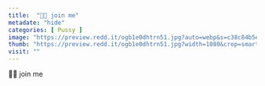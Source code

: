 ```yaml
---
title:  "🧯🍑 join me"
metadate: "hide"
categories: [ Pussy ]
image: "https://preview.redd.it/ogb1e0dhtrn51.jpg?auto=webp&s=c38c84b5e664f7a7e805148f17668403795388d1"
thumb: "https://preview.redd.it/ogb1e0dhtrn51.jpg?width=1080&crop=smart&auto=webp&s=d2d9e95ac0b0f623e16de336bd1601548dcc50cf"
visit: ""
---
```

🧯🍑 join me
